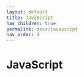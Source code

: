 ```yaml
---
layout: default
title: JavaScript
has_children: true
permalink: docs/javascript
nav_order: 4
---
```

# JavaScript
